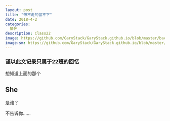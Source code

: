 ```yaml
---
layout: post
title: "带不走的留不下"
date: 2018-4-2
categories:
  情怀
description: Class22
image: https://github.com/GaryStack/GaryStack.github.io/blob/master/background/%E6%98%9F%E7%A9%BA/timg%20(4).jpg?raw=true
image-sm: https://github.com/GaryStack/GaryStack.github.io/blob/master/background/%E6%98%9F%E7%A9%BA/timg%20(4).jpg?raw=true
---
```


### 谨以此文记录只属于22班的回忆

想知道上面的那个

## She

是谁？

不告诉你……
